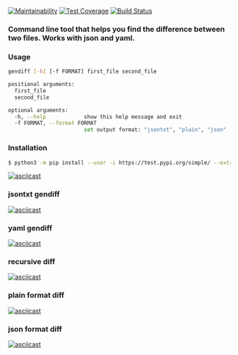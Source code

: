 [![Maintainability](https://api.codeclimate.com/v1/badges/f2371655977d1a500b73/maintainability)](https://codeclimate.com/github/eg-b/python-project-lvl2/maintainability)
[![Test Coverage](https://api.codeclimate.com/v1/badges/f2371655977d1a500b73/test_coverage)](https://codeclimate.com/github/eg-b/python-project-lvl2/test_coverage)
[![Build Status](https://travis-ci.com/eg-b/gendiff.svg?branch=master)](https://travis-ci.com/eg-b/gendiff)

### Сommand line tool that helps you find the difference between two files. Works with json and yaml.

### Usage
```sh
gendiff [-h] [-f FORMAT] first_file second_file

positional arguments:
  first_file
  second_file

optional arguments:
  -h, --help            show this help message and exit
  -f FORMAT, --format FORMAT
                        set output format: "jsontxt", "plain", "json"
```

### Installation

```sh
$ python3 -m pip install --user -i https://test.pypi.org/simple/ --extra-index-url https://pypi.org/simple/ eg-b-gendiff
```

[![asciicast](https://asciinema.org/a/g2sWU1Tc52NyT47X7Pp2Fnl4U.svg)](https://asciinema.org/a/g2sWU1Tc52NyT47X7Pp2Fnl4U)

### jsontxt gendiff

[![asciicast](https://asciinema.org/a/1eTcs9fW7SMawCBtO5uWwN30T.svg)](https://asciinema.org/a/1eTcs9fW7SMawCBtO5uWwN30T)

### yaml gendiff

[![asciicast](https://asciinema.org/a/pBc59xrM2LviG556BPvuqoDRw.svg)](https://asciinema.org/a/pBc59xrM2LviG556BPvuqoDRw)

### recursive diff

[![asciicast](https://asciinema.org/a/2Gwo37yJRwvUsRyzosmNk22AY.svg)](https://asciinema.org/a/2Gwo37yJRwvUsRyzosmNk22AY)

### plain format diff

[![asciicast](https://asciinema.org/a/jPwnvVQ5UL42GxAqLtuyUWcfx.svg)](https://asciinema.org/a/jPwnvVQ5UL42GxAqLtuyUWcfx)

### json format diff

[![asciicast](https://asciinema.org/a/PFrML5oqd8ldw6JUAui3iYOlD.svg)](https://asciinema.org/a/PFrML5oqd8ldw6JUAui3iYOlD)

